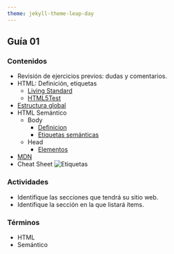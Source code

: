 ```yaml
---
theme: jekyll-theme-leap-day
---
```


## Guía 01

### Contenidos

* Revisión de ejercicios previos: dudas y comentarios.
* HTML: Definición, etiquetas
	+ [Living Standard](https://html.spec.whatwg.org/multipage/)
	+ [HTML5Test](https://html5test.com/)
* [Estructura global](http://www.edu4java.com/es/web/html5-estructura-global.html)
* HTML Semántico
	+ Body
		- [Definicion](https://www.shenansherwell.com/es/desarrollo-web/semantica-html5/)
		- [Etiquetas semánticas](https://www.kikopalomares.com/blog/todos-los-elementos-semanticos-de-html)
	+ Head
		- [Elementos](https://developer.mozilla.org/es/docs/Web/HTML/Element/head)
* [MDN](https://developer.mozilla.org/en-US/docs/Web/HTML/Element)
* Cheat Sheet
	![Etiquetas](https://html.com/wp-content/uploads/html5_cheat_sheet_tags.png)

### Actividades

* Identifique las secciones que tendrá su sitio web.
* Identifique la sección en la que listará ítems.

### Términos

* HTML
* Semántico